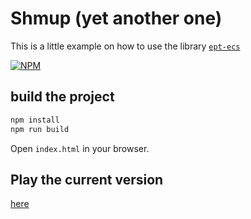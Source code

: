 # Shmup (yet another one)

This is a little example on how to use the library [`ept-ecs`](https://www.npmjs.com/package/ept-ecs)

[![NPM](https://nodei.co/npm/ept-ecs.png?compact=true)](https://npmjs.org/package/ept-ecs)

## build the project
``` bash
npm install
npm run build
```
Open `index.html` in your browser.

## Play the current version
[here](https://eptwalabha.com/ept-ecs/)
